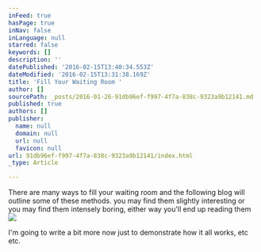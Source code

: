 ```yaml
---
inFeed: true
hasPage: true
inNav: false
inLanguage: null
starred: false
keywords: []
description: ''
datePublished: '2016-02-15T13:40:34.553Z'
dateModified: '2016-02-15T13:31:38.169Z'
title: 'Fill Your Waiting Room '
author: []
sourcePath: _posts/2016-01-26-91db96ef-f997-4f7a-838c-9323a9b12141.md
published: true
authors: []
publisher:
  name: null
  domain: null
  url: null
  favicon: null
url: 91db96ef-f997-4f7a-838c-9323a9b12141/index.html
_type: Article

---
```

There are many ways to fill your waiting room and the following blog will outline some of these methods. you may find them slightly interesting or you may find them intensely boring, either way you'll end up reading them ![](https://s3-us-west-2.amazonaws.com/the-grid-img/p/e9d21d8ef9a1e0f8e5f1f01a031c63c75b8d655e.jpg)

I'm going to write a bit more now just to demonstrate how it all works, etc etc.